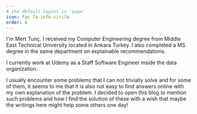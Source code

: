 ```yaml
---
# the default layout is 'page'
icon: fas fa-info-circle
order: 4
---
```


I'm Mert Tunç.
I received my Computer Engineering degree from Middle East Technical University located in Ankara Turkey.
I also completed a MS degree in the same department on explainable recommendations.

I currently work at Udemy as a Staff Software Engineer inside the data organization.

I usually encounter some problems that I can not trivially solve and for some of them,
it seems to me that it is also not easy to find answers online with my own explanation of the problem.
I decided to open this blog to mention such problems and how I find the solution of these with a wish that maybe the writings here might help some others one day!

